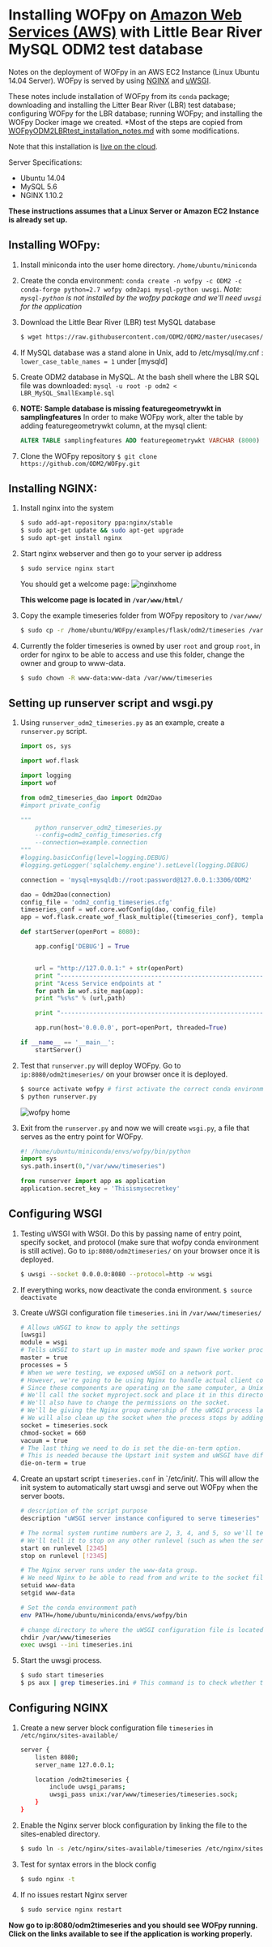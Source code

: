 # Installing WOFpy on [Amazon Web Services (AWS)](https://aws.amazon.com/) with Little Bear River MySQL ODM2 test database

Notes on the deployment of WOFpy in an AWS EC2 Instance (Linux Ubuntu 14.04 Server). WOFpy is served by using [NGINX](https://www.nginx.com/) and [uWSGI](https://uwsgi-docs.readthedocs.io/en/latest/).

These notes include installation of WOFpy from its `conda` package; downloading and installing the Litter Bear River (LBR) test database; configuring WOFpy for the LBR database; running WOFpy; and installing the WOFpy Docker image we created. *Most of the steps are copied from [WOFpyODM2LBRtest_installation_notes.md](https://github.com/ODM2/WOFpy/blob/master/docs/WOFpyODM2LBRtest_installation_notes.md) with some modifications.

Note that this installation is [live on the cloud](http://52.24.188.162:8080/odm2timeseries/).

Server Specifications:
- Ubuntu 14.04
- MySQL 5.6
- NGINX 1.10.2

**These instructions assumes that a Linux Server or Amazon EC2 Instance is already set up.**

## Installing WOFpy:

1. Install miniconda into the user home directory. `/home/ubuntu/miniconda`
2. Create the conda environment: `conda create -n wofpy -c ODM2 -c conda-forge python=2.7 wofpy odm2api mysql-python uwsgi`. *Note: `mysql-python` is not installed by the wofpy package and we'll need `uwsgi` for the application*
3. Download the Little Bear River (LBR) test MySQL database

	```bash
	$ wget https://raw.githubusercontent.com/ODM2/ODM2/master/usecases/littlebearriver/sampledatabases/odm2_mysql/LBR_MySQL_SmallExample.sql
	```
4.  If MySQL database was a stand alone in Unix, add to /etc/mysql/my.cnf : `lower_case_table_names = 1` under [mysqld]
5. Create ODM2 database in MySQL. At the bash shell where the LBR SQL file was downloaded: `mysql -u root -p odm2 < LBR_MySQL_SmallExample.sql`
6. **NOTE: Sample database is missing featuregeometrywkt in samplingfeatures** In order to make WOFpy work, alter the table by adding featuregeometrywkt column, at the mysql client:

	```sql
	ALTER TABLE samplingfeatures ADD featuregeometrywkt VARCHAR (8000) NULL;
	```
7. Clone the WOFpy repository `$ git clone https://github.com/ODM2/WOFpy.git`

## Installing NGINX:

1. Install nginx into the system

	``` bash
	$ sudo add-apt-repository ppa:nginx/stable
	$ sudo apt-get update && sudo apt-get upgrade
	$ sudo apt-get install nginx
	```
2. Start nginx webserver and then go to your server ip address

	``` bash
	$ sudo service nginx start
	```

	You should get a welcome page:
	![nginxhome](./img/nginxhome.png)

	**This welcome page is located in `/var/www/html/`**

3. Copy the example timeseries folder from WOFpy repository to `/var/www/`

	```bash
	$ sudo cp -r /home/ubuntu/WOFpy/examples/flask/odm2/timeseries /var/www/
	```

4. Currently the folder timeseries is owned by user `root` and group `root`, in order for nginx to be able to access and use this folder, change the owner and group to www-data.

	```bash
	$ sudo chown -R www-data:www-data /var/www/timeseries
	```

## Setting up runserver script and wsgi.py

1. Using `runserver_odm2_timeseries.py` as an example, create a `runserver.py` script.

	```python
	import os, sys

	import wof.flask

	import logging
	import wof

	from odm2_timeseries_dao import Odm2Dao
	#import private_config

	"""
	    python runserver_odm2_timeseries.py
	    --config=odm2_config_timeseries.cfg
	    --connection=example.connection
	"""
	#logging.basicConfig(level=logging.DEBUG)
	#logging.getLogger('sqlalchemy.engine').setLevel(logging.DEBUG)

	connection = 'mysql+mysqldb://root:password@127.0.0.1:3306/ODM2'

	dao = Odm2Dao(connection)
	config_file = 'odm2_config_timeseries.cfg'
	timeseries_conf = wof.core.wofConfig(dao, config_file)
	app = wof.flask.create_wof_flask_multiple({timeseries_conf}, templates='/home/ubuntu/miniconda/envs/wofpy/lib/python2.7/site-packages/wof/flask/templates')

	def startServer(openPort = 8080):

	    app.config['DEBUG'] = True


	    url = "http://127.0.0.1:" + str(openPort)
	    print "----------------------------------------------------------------"
	    print "Acess Service endpoints at "
	    for path in wof.site_map(app):
		print "%s%s" % (url,path)

	    print "----------------------------------------------------------------"

	    app.run(host='0.0.0.0', port=openPort, threaded=True)

	if __name__ == '__main__':
	    startServer()
	```
2. Test that `runserver.py` will deploy WOFpy. Go to `ip:8080/odm2timeseries/` on your browser once it is deployed.

	```bash
	$ source activate wofpy # first activate the correct conda environment
	$ python runserver.py
	```

	![wofpy home](./img/wofpyhome.png)

3. Exit from the `runserver.py` and now we will create `wsgi.py`, a file that serves as the entry point for WOFpy.

	``` python
	#! /home/ubuntu/miniconda/envs/wofpy/bin/python
	import sys
	sys.path.insert(0,"/var/www/timeseries")

	from runserver import app as application
	application.secret_key = 'Thisismysecretkey'
	```

## Configuring WSGI

1. Testing uWSGI with WSGI. Do this by passing name of entry point, specify socket, and protocol (make sure that wofpy conda environment is still active). Go to `ip:8080/odm2timeseries/` on your browser once it is deployed.

	``` bash
	$ uwsgi --socket 0.0.0.0:8080 --protocol=http -w wsgi
	```

2. If everything works, now deactivate the conda environment. `$ source deactivate`

3. Create uWSGI configuration file `timeseries.ini` in `/var/www/timeseries/`

	``` bash
	# Allows uWSGI to know to apply the settings
	[uwsgi]
	module = wsgi
	# Tells uWSGI to start up in master mode and spawn five worker processes to serve actual request
	master = true
	processes = 5
	# When we were testing, we exposed uWSGI on a network port. 
	# However, we're going to be using Nginx to handle actual client connections, which will then pass requests to uWSGI. 
	# Since these components are operating on the same computer, a Unix socket is preferred because it is more secure and faster. 
	# We'll call the socket myproject.sock and place it in this directory.
	# We'll also have to change the permissions on the socket. 
	# We'll be giving the Nginx group ownership of the uWSGI process later on, so we need to make sure the group owner of the socket can read information from it and write to it. 
	# We will also clean up the socket when the process stops by adding the "vacuum" option.
	socket = timeseries.sock
	chmod-socket = 660
	vacuum = true
	# The last thing we need to do is set the die-on-term option. 
	# This is needed because the Upstart init system and uWSGI have different ideas on what different process signals should mean.
	die-on-term = true
	```

4. Create an upstart script `timeseries.conf` in `/etc/init/. This will allow the init system to automatically start uwsgi and serve out WOFpy when the server boots. 

	``` bash
	# description of the script purpose
	description "uWSGI server instance configured to serve timeseries"

	# The normal system runtime numbers are 2, 3, 4, and 5, so we'll tell it to start our script when the system reaches one of those runlevels. 
	# We'll tell it to stop on any other runlevel (such as when the server is rebooting, shutting down, or in single-user mode)
	start on runlevel [2345]
	stop on runlevel [!2345]

	# The Nginx server runs under the www-data group. 
	# We need Nginx to be able to read from and write to the socket file, so we'll give this group ownership over the process
	setuid www-data
	setgid www-data

	# Set the conda environment path
	env PATH=/home/ubuntu/miniconda/envs/wofpy/bin

	# change directory to where the uWSGI configuration file is located then execute uwsgi with the config file 
	chdir /var/www/timeseries
	exec uwsgi --ini timeseries.ini
	```
5. Start the uwsgi process.

	```bash
	$ sudo start timeseries
	$ ps aux | grep timeseries.ini # This command is to check whether the process started successfully
	```

## Configuring NGINX

1. Create a new server block configuration file `timeseries` in `/etc/nginx/sites-available/`

	``` bash
	server {
	    listen 8080;
	    server_name 127.0.0.1;

	    location /odm2timeseries {
	        include uwsgi_params;
	        uwsgi_pass unix:/var/www/timeseries/timeseries.sock;
	    }
	}
	```

2. Enable the Nginx server block configuration by linking the file to the sites-enabled directory.

	```bash
	$ sudo ln -s /etc/nginx/sites-available/timeseries /etc/nginx/sites-enabled
	```

3. Test for syntax errors in the block config 

	```bash
	$ sudo nginx -t
	```

4. If no issues restart Nginx server 

	```bash
	$ sudo service nginx restart
	```

**Now go to ip:8080/odm2timeseries and you should see WOFpy running. Click on the links available to see if the application is working properly.**
